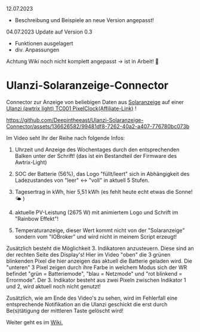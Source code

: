 12.07.2023
- Beschreibung und Beispiele an neue Version angepasst!

04.07.2023 Update auf Version 0.3
- Funktionen ausgelagert
- div. Anpassungen

Achtung Wiki noch nicht komplett angepasst -> ist in Arbeit! 👋

# Ulanzi-Solaranzeige-Connector
Connector zur Anzeige von beliebigen Daten aus 
[Solaranzeige](https://solaranzeige.de)
auf einer 
[Ulanzi (awtrix light) TC001 PixelClock(Affiliate-Link)](https://www.ulanzi.de/products/ulanzi-pixel-smart-uhr-2882?_pos=1&_psq=pixel&_ss=e&_v=1.0&ref=z6pvugfl
) !


https://github.com/Deepintheeast/Ulanzi-Solaranzeige-Connector/assets/136626582/99481df8-7262-40a2-a407-776780bc073b

Im Video seht Ihr der Reihe nach folgende Infos:

1. Uhrzeit und Anzeige des Wochentages durch den entsprechenden Balken unter der Schrift! 
  (das ist ein Bestandteil der Firmware des Awtrix-Light)

2. SOC der Batterie (56%), das Logo "füllt/leert" sich in Abhängigkeit des Ladezustandes von "leer" <-> "voll" in aktuell 5 Stufen.

3. Tagesertrag in kWh, hier 5,51 kWh (es fehlt heute echt etwas die Sonne! 🌤️ )

4. aktuelle PV-Leistung (2675 W) mit animiertem Logo und Schrift im "Rainbow Effekt"!

5. Temperaturanzeige, dieser Wert kommt nicht von der "Solaranzeige" sondern vom "IOBroker" und wird nicht in meinem Script erzeugt!

Zusätzlich besteht die Möglichkeit 3. Indikatoren anzusteuern. Diese sind an der rechten Seite des Display's! Hier im Video "oben" die 3 grünen blinkenden Pixel die hier anzeigen das aktuell die Batterie geladen wird. Die "unteren" 3 Pixel zeigen durch ihre Farbe in welchem Modus sich der WR befindet "grün = Batteriemode", "blau = Netzmode" und "rot blinkend = Errormode". Der 3. Indikator besteht aus zwei Pixeln zwischen Indikator 1 und 2, wird aktuell noch nicht genutzt!

Zusätzlich, wie am Ende des Video's zu sehen, wird im Fehlerfall eine entsprechende Notifikation an die Ulanzi geschickt die erst durch Be(s)tätigung  der mittleren Taste gelöscht wird! 

Weiter geht es im [Wiki.](https://github.com/Deepintheeast/Ulanzi-Solaranzeige-Connector/wiki)
